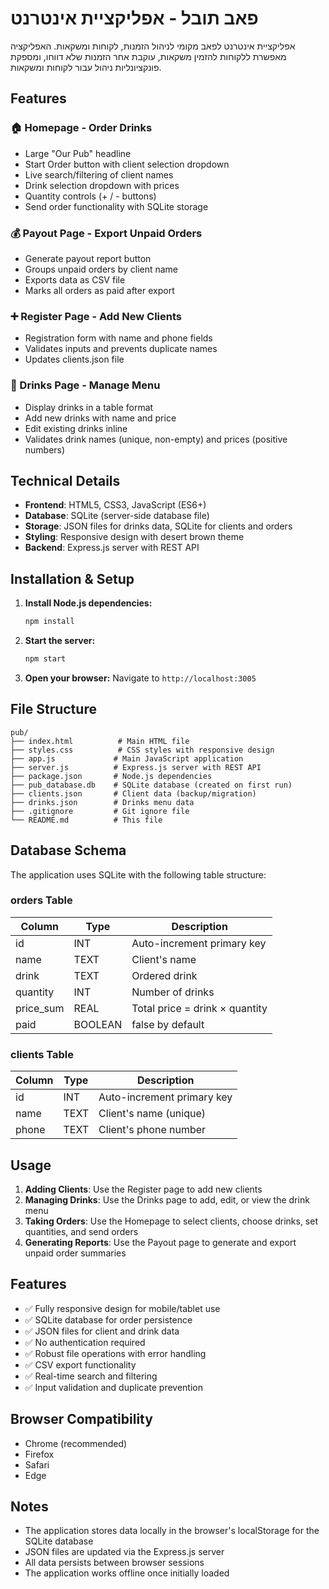 # פאב תובל - אפליקציית אינטרנט

אפליקציית אינטרנט לפאב מקומי לניהול הזמנות, לקוחות ומשקאות. האפליקציה מאפשרת ללקוחות להזמין משקאות, עוקבת אחר הזמנות שלא דווחו, ומספקת פונקציונליות ניהול עבור לקוחות ומשקאות.

## Features

### 🏠 Homepage - Order Drinks
- Large "Our Pub" headline
- Start Order button with client selection dropdown
- Live search/filtering of client names
- Drink selection dropdown with prices
- Quantity controls (+ / - buttons)
- Send order functionality with SQLite storage

### 💰 Payout Page - Export Unpaid Orders
- Generate payout report button
- Groups unpaid orders by client name
- Exports data as CSV file
- Marks all orders as paid after export

### ➕ Register Page - Add New Clients
- Registration form with name and phone fields
- Validates inputs and prevents duplicate names
- Updates clients.json file

### 🍹 Drinks Page - Manage Menu
- Display drinks in a table format
- Add new drinks with name and price
- Edit existing drinks inline
- Validates drink names (unique, non-empty) and prices (positive numbers)

## Technical Details

- **Frontend**: HTML5, CSS3, JavaScript (ES6+)
- **Database**: SQLite (server-side database file)
- **Storage**: JSON files for drinks data, SQLite for clients and orders
- **Styling**: Responsive design with desert brown theme
- **Backend**: Express.js server with REST API

## Installation & Setup

1. **Install Node.js dependencies:**
   ```bash
   npm install
   ```

2. **Start the server:**
   ```bash
   npm start
   ```

3. **Open your browser:**
   Navigate to `http://localhost:3005`

## File Structure

```
pub/
├── index.html          # Main HTML file
├── styles.css          # CSS styles with responsive design
├── app.js             # Main JavaScript application
├── server.js          # Express.js server with REST API
├── package.json       # Node.js dependencies
├── pub_database.db    # SQLite database (created on first run)
├── clients.json       # Client data (backup/migration)
├── drinks.json        # Drinks menu data
├── .gitignore         # Git ignore file
└── README.md          # This file
```

## Database Schema

The application uses SQLite with the following table structure:

### orders Table
| Column    | Type    | Description                    |
|-----------|---------|--------------------------------|
| id        | INT     | Auto-increment primary key     |
| name      | TEXT    | Client's name                  |
| drink     | TEXT    | Ordered drink                  |
| quantity  | INT     | Number of drinks               |
| price_sum | REAL    | Total price = drink × quantity |
| paid      | BOOLEAN | false by default               |

### clients Table
| Column    | Type    | Description                    |
|-----------|---------|--------------------------------|
| id        | INT     | Auto-increment primary key     |
| name      | TEXT    | Client's name (unique)         |
| phone     | TEXT    | Client's phone number          |

## Usage

1. **Adding Clients**: Use the Register page to add new clients
2. **Managing Drinks**: Use the Drinks page to add, edit, or view the drink menu
3. **Taking Orders**: Use the Homepage to select clients, choose drinks, set quantities, and send orders
4. **Generating Reports**: Use the Payout page to generate and export unpaid order summaries

## Features

- ✅ Fully responsive design for mobile/tablet use
- ✅ SQLite database for order persistence
- ✅ JSON files for client and drink data
- ✅ No authentication required
- ✅ Robust file operations with error handling
- ✅ CSV export functionality
- ✅ Real-time search and filtering
- ✅ Input validation and duplicate prevention

## Browser Compatibility

- Chrome (recommended)
- Firefox
- Safari
- Edge

## Notes

- The application stores data locally in the browser's localStorage for the SQLite database
- JSON files are updated via the Express.js server
- All data persists between browser sessions
- The application works offline once initially loaded
